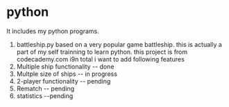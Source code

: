 # python
It includes my python programs.

1. battleship.py
based on a very popular game battleship.
this is actually a part of my self trainning to learn python.
this project is from codecademy.com
i9n total i want to add following features 
1. Multiple ship functionality -- done
2. Multple size of ships -- in progress
3. 2-player functionality -- pending
4. Rematch -- pending
5. statistics --pending
